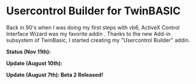 # Usercontrol Builder for TwinBASIC

Back in 90's when I was doing my first steps with vb6, ActiveX Control Interface Wizard was my favorite addin .
Thanks to the new Add-in subsystem of TwinBasic, I started creating my "Usercontrol Builder" addin.


**Status (Nov 11th):** 

**Update (August 10th):** 

**Update (August 7th): Beta 2 Released!** 


